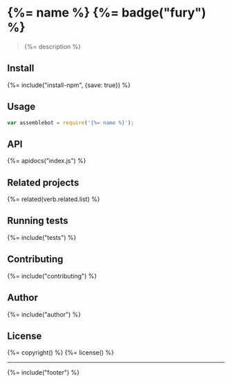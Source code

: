 # {%= name %} {%= badge("fury") %}

> {%= description %}

## Install
{%= include("install-npm", {save: true}) %}

## Usage

```js
var assemblebot = require('{%= name %}');
```

## API
{%= apidocs("index.js") %}

## Related projects
{%= related(verb.related.list) %}

## Running tests
{%= include("tests") %}

## Contributing
{%= include("contributing") %}

## Author
{%= include("author") %}

## License
{%= copyright() %}
{%= license() %}

***

{%= include("footer") %}
